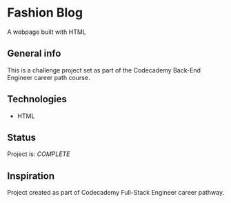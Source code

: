 # Fashion Blog

A webpage built with HTML

## General info

 This is a challenge project set as part of the Codecademy Back-End Engineer career path course.

## Technologies

* HTML

## Status

Project is: _COMPLETE_

## Inspiration

Project created as part of Codecademy Full-Stack Engineer career pathway.

